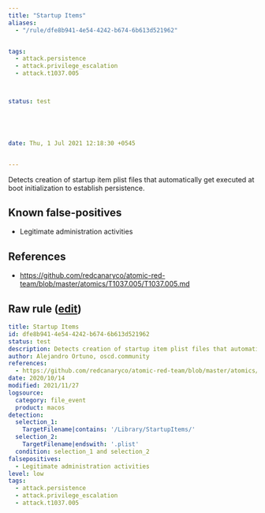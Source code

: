 ```yaml
---
title: "Startup Items"
aliases:
  - "/rule/dfe8b941-4e54-4242-b674-6b613d521962"


tags:
  - attack.persistence
  - attack.privilege_escalation
  - attack.t1037.005



status: test





date: Thu, 1 Jul 2021 12:18:30 +0545


---
```


Detects creation of startup item plist files that automatically get executed at boot initialization to establish persistence.

<!--more-->


## Known false-positives

* Legitimate administration activities



## References

* https://github.com/redcanaryco/atomic-red-team/blob/master/atomics/T1037.005/T1037.005.md


## Raw rule ([edit](https://github.com/SigmaHQ/sigma/edit/master/rules/linux/macos/file_event/file_event_macos_startup_items.yml))
```yaml
title: Startup Items
id: dfe8b941-4e54-4242-b674-6b613d521962
status: test
description: Detects creation of startup item plist files that automatically get executed at boot initialization to establish persistence.
author: Alejandro Ortuno, oscd.community
references:
  - https://github.com/redcanaryco/atomic-red-team/blob/master/atomics/T1037.005/T1037.005.md
date: 2020/10/14
modified: 2021/11/27
logsource:
  category: file_event
  product: macos
detection:
  selection_1:
    TargetFilename|contains: '/Library/StartupItems/'
  selection_2:
    TargetFilename|endswith: '.plist'
  condition: selection_1 and selection_2
falsepositives:
  - Legitimate administration activities
level: low
tags:
  - attack.persistence
  - attack.privilege_escalation
  - attack.t1037.005

```
